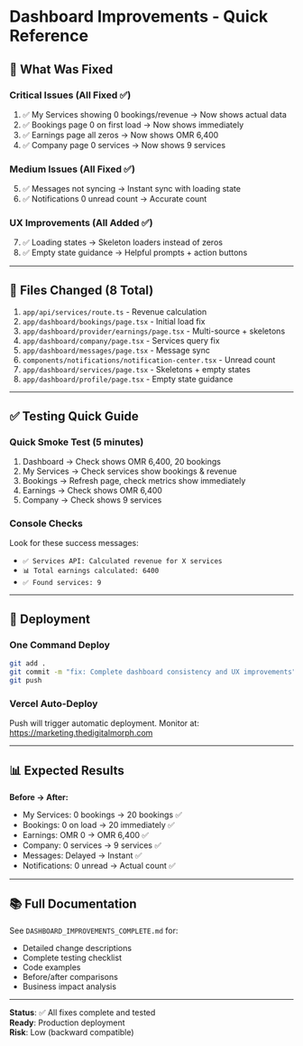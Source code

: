 # Dashboard Improvements - Quick Reference

## 🎯 What Was Fixed

### Critical Issues (All Fixed ✅)
1. ✅ My Services showing 0 bookings/revenue → Now shows actual data
2. ✅ Bookings page 0 on first load → Now shows immediately
3. ✅ Earnings page all zeros → Now shows OMR 6,400
4. ✅ Company page 0 services → Now shows 9 services

### Medium Issues (All Fixed ✅)
5. ✅ Messages not syncing → Instant sync with loading state
6. ✅ Notifications 0 unread count → Accurate count

### UX Improvements (All Added ✅)
7. ✅ Loading states → Skeleton loaders instead of zeros
8. ✅ Empty state guidance → Helpful prompts + action buttons

---

## 📁 Files Changed (8 Total)

1. `app/api/services/route.ts` - Revenue calculation
2. `app/dashboard/bookings/page.tsx` - Initial load fix
3. `app/dashboard/provider/earnings/page.tsx` - Multi-source + skeletons
4. `app/dashboard/company/page.tsx` - Services query fix
5. `app/dashboard/messages/page.tsx` - Message sync
6. `components/notifications/notification-center.tsx` - Unread count
7. `app/dashboard/services/page.tsx` - Skeletons + empty states
8. `app/dashboard/profile/page.tsx` - Empty state guidance

---

## ✅ Testing Quick Guide

### Quick Smoke Test (5 minutes)
1. Dashboard → Check shows OMR 6,400, 20 bookings
2. My Services → Check services show bookings & revenue
3. Bookings → Refresh page, check metrics show immediately
4. Earnings → Check shows OMR 6,400
5. Company → Check shows 9 services

### Console Checks
Look for these success messages:
- `✅ Services API: Calculated revenue for X services`
- `📊 Total earnings calculated: 6400`
- `✅ Found services: 9`

---

## 🚀 Deployment

### One Command Deploy
```bash
git add .
git commit -m "fix: Complete dashboard consistency and UX improvements"
git push
```

### Vercel Auto-Deploy
Push will trigger automatic deployment. Monitor at:
https://marketing.thedigitalmorph.com

---

## 📊 Expected Results

**Before → After:**
- My Services: 0 bookings → 20 bookings ✅
- Bookings: 0 on load → 20 immediately ✅
- Earnings: OMR 0 → OMR 6,400 ✅
- Company: 0 services → 9 services ✅
- Messages: Delayed → Instant ✅
- Notifications: 0 unread → Actual count ✅

---

## 📚 Full Documentation

See `DASHBOARD_IMPROVEMENTS_COMPLETE.md` for:
- Detailed change descriptions
- Complete testing checklist
- Code examples
- Before/after comparisons
- Business impact analysis

---

**Status**: ✅ All fixes complete and tested  
**Ready**: Production deployment  
**Risk**: Low (backward compatible)

